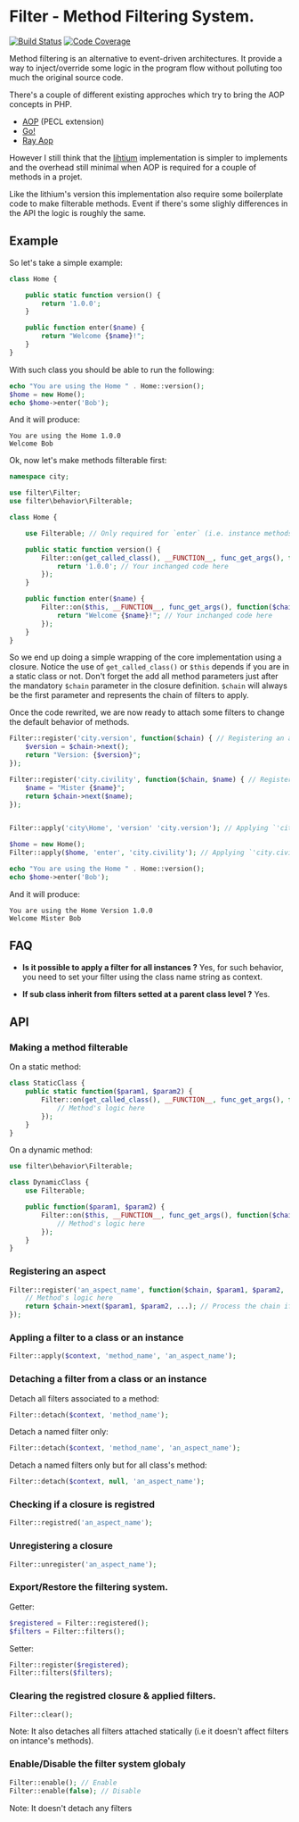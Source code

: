 # Filter - Method Filtering System.

[![Build Status](https://travis-ci.org/crysalead/filter.png?branch=master)](https://travis-ci.org/crysalead/filter) [![Code Coverage](https://scrutinizer-ci.com/g/crysalead/filter/badges/coverage.png?s=50b3c56bd62e6a14c1c15b7c7f5c26584ff2bf7a)](https://scrutinizer-ci.com/g/crysalead/filter/)

Method filtering is an alternative to event-driven architectures. It provide a way to inject/override some logic in the program flow without polluting too much the original source code.

There's a couple of different existing approches which try to bring the AOP concepts in PHP.
 * [AOP](https://github.com/AOP-PHP/AOP) (PECL extension)
 * [Go!](https://github.com/lisachenko/go-aop-php)
 * [Ray Aop](https://github.com/koriym/Ray.Aop)

However I still think that the [lihtium](https://github.com/UnionOfRAD/lithium) implementation is simpler to implements and the overhead still minimal when AOP is required for a couple of methods in a projet.

Like the lithium's version this implementation also require some boilerplate code to make filterable methods. Event if there's some slighly differences in the API the logic is roughly the same.

## Example

So let's take a simple example:

```php
class Home {

	public static function version() {
		return '1.0.0';
	}

	public function enter($name) {
		return "Welcome {$name}!";
	}
}

```

With such class you should be able to run the following:

```php
echo "You are using the Home " . Home::version();
$home = new Home();
echo $home->enter('Bob');
```

And it will produce:
```
You are using the Home 1.0.0
Welcome Bob
```

Ok, now let's make methods filterable first:

```php
namespace city;

use filter\Filter;
use filter\behavior\Filterable;

class Home {

	use Filterable; // Only required for `enter` (i.e. instance methods)

	public static function version() {
		Filter::on(get_called_class(), __FUNCTION__, func_get_args(), function($chain) {
			return '1.0.0'; // Your inchanged code here
		});
	}

	public function enter($name) {
		Filter::on($this, __FUNCTION__, func_get_args(), function($chain, $name) {
			return "Welcome {$name}!"; // Your inchanged code here
		});
	}
}

```

So we end up doing a simple wrapping of the core implementation using a closure. Notice the use of `get_called_class()` or `$this` depends if you are in a static class or not. Don't forget the add all method parameters just after the mandatory `$chain` parameter in the closure definition. `$chain` will always be the first parameter and represents the chain of filters to apply.

Once the code rewrited, we are now ready to attach some filters to change the default behavior of methods.

```php
Filter::register('city.version', function($chain) { // Registering an aspect.
	$version = $chain->next();
	return "Version: {$version}";
});

Filter::register('city.civility', function($chain, $name) { // Registering another aspect.
	$name = "Mister {$name}";
	return $chain->next($name);
});


Filter::apply('city\Home', 'version' 'city.version'); // Applying `'city.version'` to the static method.

$home = new Home();
Filter::apply($home, 'enter', 'city.civility'); // Applying `'city.civility'` the the intance method.

echo "You are using the Home " . Home::version();
echo $home->enter('Bob');
```

And it will produce:
```
You are using the Home Version 1.0.0
Welcome Mister Bob
```

## FAQ

- **Is it possible to apply a filter for all instances ?** Yes, for such behavior, you need to set your filter using the class name string as context.

- **If sub class inherit from filters setted at a parent class level ?** Yes.

## API

### Making a method filterable

On a static method:
```php
class StaticClass {
	public static function($param1, $param2) {
		Filter::on(get_called_class(), __FUNCTION__, func_get_args(), function($chain, $param1, $param2) {
			// Method's logic here
		});
	}
}
```

On a dynamic method:
```php
use filter\behavior\Filterable;

class DynamicClass {
	use Filterable;

	public function($param1, $param2) {
		Filter::on($this, __FUNCTION__, func_get_args(), function($chain, $param1, $param2) {
			// Method's logic here
		});
	}
}
```

### Registering an aspect

```php
Filter::register('an_aspect_name', function($chain, $param1, $param2, ...) {
	// Method's logic here
	return $chain->next($param1, $param2, ...); // Process the chain if needed
});
```

### Appling a filter to a class or an instance

```php
Filter::apply($context, 'method_name', 'an_aspect_name');
```

### Detaching a filter from a class or an instance

Detach all filters associated to a method:
```php
Filter::detach($context, 'method_name');
```

Detach a named filter only:
```php
Filter::detach($context, 'method_name', 'an_aspect_name');
```

Detach a named filters only but for all class's method:
```php
Filter::detach($context, null, 'an_aspect_name');
```

### Checking if a closure is registred

```php
Filter::registred('an_aspect_name');
```

### Unregistering a closure

```php
Filter::unregister('an_aspect_name');
```

### Export/Restore the filtering system.

Getter:
```php
$registered = Filter::registered();
$filters = Filter::filters();
```

Setter:
```php
Filter::register($registered);
Filter::filters($filters);
```

### Clearing the registred closure & applied filters.

```php
Filter::clear();
```

Note: It also detaches all filters attached statically (i.e it doesn't affect filters on intance's methods).

### Enable/Disable the filter system globaly

```php
Filter::enable(); // Enable
Filter::enable(false); // Disable
```

Note: It doesn't detach any filters